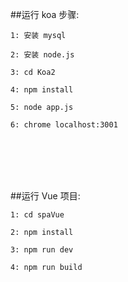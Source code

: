 ##运行 koa 步骤:
<br/>

    1: 安装 mysql

    2: 安装 node.js

    3: cd Koa2

    4: npm install

    5: node app.js

    6: chrome localhost:3001

<br/>

<br/> 
<br/> 
<br/>

##运行 Vue 项目:
<br/>

    1: cd spaVue

    2: npm install

    3: npm run dev

    4: npm run build

